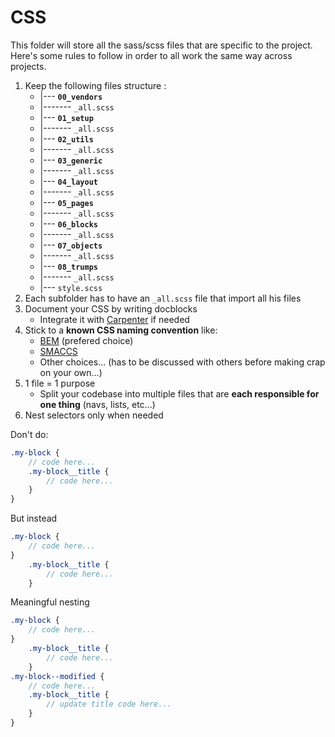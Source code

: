 # CSS

This folder will store all the sass/scss files that are specific to the project.
Here's some rules to follow in order to all work the same way across projects.

1. Keep the following files structure :
	- |--- **```00_vendors```**
	- |------- ```_all.scss```
	- |--- **```01_setup```**
	- |------- ```_all.scss```
	- |--- **```02_utils```**
	- |------- ```_all.scss```
	- |--- **```03_generic```**
	- |------- ```_all.scss```
	- |--- **```04_layout```**
	- |------- ```_all.scss```
	- |--- **```05_pages```**
	- |------- ```_all.scss```
	- |--- **```06_blocks```**
	- |------- ```_all.scss```
	- |--- **```07_objects```**
	- |------- ```_all.scss```
	- |--- **```08_trumps```**
	- |------- ```_all.scss```
	- |--- ```style.scss```
2. Each subfolder has to have an ```_all.scss``` file that import all his files
3. Document your CSS by writing docblocks
 	- Integrate it with [Carpenter](https://github.com/coffeekraken/carpenter) if needed
4. Stick to a **known CSS naming convention** like:
	- [BEM](http://getbem.com/introduction/) (prefered choice)
	- [SMACCS](https://smacss.com/)
	- Other choices... (has to be discussed with others before making crap on your own...)
5. 1 file = 1 purpose
	- Split your codebase into multiple files that are **each responsible for one thing** (navs, lists, etc...)
6. Nest selectors only when needed

Don't do:

```scss
.my-block {
	// code here...
	.my-block__title {
		// code here...
	}
}
```

But instead

```scss
.my-block {
	// code here...
}
	.my-block__title {
		// code here...
	}
```

Meaningful nesting

```scss
.my-block {
	// code here...
}
	.my-block__title {
		// code here...
	}
.my-block--modified {
	// code here...
	.my-block__title {
		// update title code here...
	}
}
```
